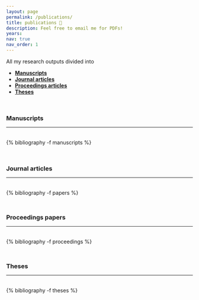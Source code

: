 ```yaml
---
layout: page
permalink: /publications/
title: publications 📝
description: Feel free to email me for PDFs!
years:
nav: true
nav_order: 1
---
```


<!-- _pages/publications.md -->

<p> 
All my research outputs divided into 
</p>


<p>
<ul>
    <li><a href="#manuscript"><b>Manuscripts</b></a></li>
    <li><a href="#journal"><b>Journal articles</b></a></li>
    <li><a href="#proceedings"><b>Proceedings articles</b></a></li>
    <li><a href="#theses"><b>Theses</b></a></li>
</ul>
</p>

<div class="publications">

<a id="manuscript"><h3 style="margin-top: 3.3rem; margin-bottom: 0.3rem;">Manuscripts</h3></a>
<hr style="color: var(--global-text-color); height: 1px; margin-bottom: 2rem;">
{% bibliography -f manuscripts %}

<a id="journal"><h3 style="margin-top: 3.3rem; margin-bottom: 0.3rem;">Journal articles</h3></a>
<hr style="color: var(--global-text-color); height: 1px; margin-bottom: 2rem;">
{% bibliography -f papers %}

<!--  <a id="manuscripts"><h3 style="margin-top: 3rem; margin-bottom: 0.3rem;">Manuscripts</h3></a>
<hr style="color: var(--global-text-color); height: 1px; margin-bottom: 2rem;"> -->

<!-- <h2 class="year">Proceedings articles</h2><br><br> -->

<a id="proceedings"><h3 style="margin-top: 3rem; margin-bottom: 0.3rem;">Proceedings papers</h3></a>
<hr style="color: var(--global-text-color); height: 1px; margin-bottom: 2rem;">
  
{% bibliography -f proceedings %}

<a id="theses"><h3 style="margin-top: 3rem; margin-bottom: 0.3rem;">Theses</h3></a>
<hr style="color: var(--global-text-color); height: 1px; margin-bottom: 2rem;">
  
{% bibliography -f theses %}

</div>

<div class="publications">
